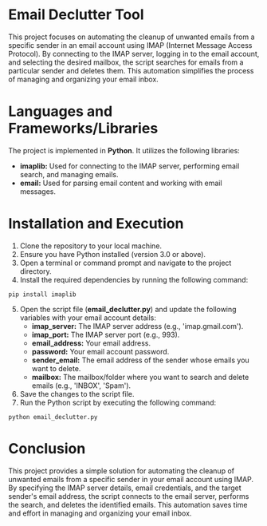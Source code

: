 # Email Declutter Tool
This project focuses on automating the cleanup of unwanted emails from a specific sender in an email account using IMAP (Internet Message Access Protocol). By connecting to the IMAP server, logging in to the email account, and selecting the desired mailbox, the script searches for emails from a particular sender and deletes them. This automation simplifies the process of managing and organizing your email inbox.

# Languages and Frameworks/Libraries
The project is implemented in **Python**. It utilizes the following libraries:

  * **imaplib:** Used for connecting to the IMAP server, performing email search, and managing emails.
  * **email:** Used for parsing email content and working with email messages.

# Installation and Execution
1. Clone the repository to your local machine.
2. Ensure you have Python installed (version 3.0 or above).
3. Open a terminal or command prompt and navigate to the project directory.
4. Install the required dependencies by running the following command:
```
pip install imaplib
```
5. Open the script file (**email_declutter.py**) and update the following variables with your email account details:
   * **imap_server:** The IMAP server address (e.g., 'imap.gmail.com').
   * **imap_port:** The IMAP server port (e.g., 993).
   * **email_address:** Your email address.
   * **password:** Your email account password.
   * **sender_email:** The email address of the sender whose emails you want to delete.
   * **mailbox:** The mailbox/folder where you want to search and delete emails (e.g., 'INBOX', 'Spam').
6. Save the changes to the script file.
7. Run the Python script by executing the following command:
```
python email_declutter.py
```

# Conclusion
This project provides a simple solution for automating the cleanup of unwanted emails from a specific sender in your email account using IMAP. By specifying the IMAP server details, email credentials, and the target sender's email address, the script connects to the email server, performs the search, and deletes the identified emails. This automation saves time and effort in managing and organizing your email inbox.
